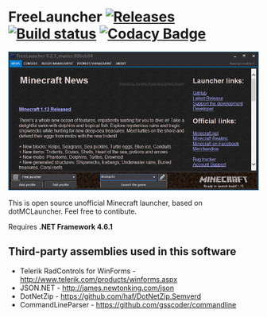 # FreeLauncher [![Releases](https://img.shields.io/github/release/dedepete/FreeLauncher.svg)](https://github.com/dedepete/FreeLauncher/releases/latest) [![Build status](https://ci.appveyor.com/api/projects/status/bmha8jjjrptoa76j?svg=true)](https://ci.appveyor.com/project/dedepete/freelauncher) [![Codacy Badge](https://api.codacy.com/project/badge/Grade/a7a3d1a5f28c47bdba124f126892f4d5)](https://www.codacy.com/app/dedepete/FreeLauncher?utm_source=github.com&amp;utm_medium=referral&amp;utm_content=dedepete/FreeLauncher&amp;utm_campaign=Badge_Grade)

![Screenshot](.github/assets/wiki/screenshots/scr_023_01.png)

This is open source unofficial Minecraft launcher, based on dotMCLauncher. Feel free to contibute.

Requires **.NET Framework 4.6.1**

## Third-party assemblies used in this software
* Telerik RadControls for WinForms - http://www.telerik.com/products/winforms.aspx
* JSON.NET                         - http://james.newtonking.com/json
* DotNetZip                        - https://github.com/haf/DotNetZip.Semverd
* CommandLineParser                - https://github.com/gsscoder/commandline
